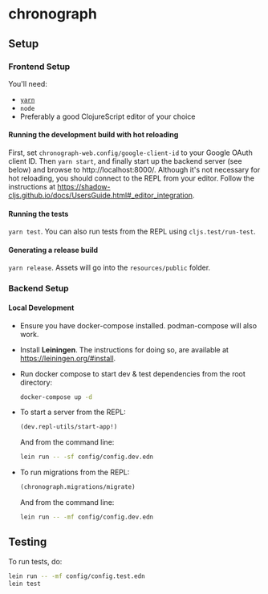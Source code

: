 # chronograph

## Setup

### Frontend Setup
You'll need:
* [`yarn`](https://classic.yarnpkg.com/en/docs/install)
* `node`
* Preferably a good ClojureScript editor of your choice

#### Running the development build with hot reloading
First, set `chronograph-web.config/google-client-id` to your Google OAuth client ID.
Then `yarn start`, and finally start up the backend server (see below) and browse to http://localhost:8000/.
Although it's not necessary for hot reloading, you should connect to the REPL from your editor. Follow the instructions at https://shadow-cljs.github.io/docs/UsersGuide.html#_editor_integration.

#### Running the tests
`yarn test`. You can also run tests from the REPL using `cljs.test/run-test`.

#### Generating a release build
`yarn release`. Assets will go into the `resources/public` folder.

### Backend Setup
#### Local Development

- Ensure you have docker-compose installed. podman-compose will also work.
- Install **Leiningen**. The instructions for doing so, are available at https://leiningen.org/#install.
- Run docker compose to start dev & test dependencies from the root directory:

  ```bash
  docker-compose up -d
  ```

- To start a server from the REPL:
    ```clojure
    (dev.repl-utils/start-app!)
    ```
    And from the command line:
    ```bash
    lein run -- -sf config/config.dev.edn
    ```

- To run migrations from the REPL:
    ```clojure
    (chronograph.migrations/migrate)
    ```
  And from the command line:
  ```bash
  lein run -- -mf config/config.dev.edn
  ```

## Testing

To run tests, do:

```bash
lein run -- -mf config/config.test.edn
lein test
```
